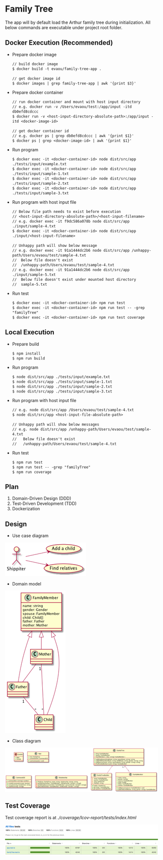 # Family Tree

The app will by default load the Arthur family tree during initialization. All below commands are executable under project root folder.

## Docker Execution (Recommended)

- Prepare docker image

    ```
    // build docker image
    $ docker build -t evaou/family-tree-app .

    // get docker image id
    $ docker images | grep family-tree-app | awk '{print $3}'
    ```

- Prepare docker container

    ```
    // run docker container and mount with host input directory
    // e.g. docker run -v /Users/evaou/test:/app/input -itd db0efd8cdccc
    $ docker run -v <host-input-directory-absolute-path>:/app/input -itd <docker-image-id>

    // get docker container id
    // e.g. docker ps | grep db0efd8cdccc | awk '{print $1}'
    $ docker ps | grep <docker-image-id> | awk '{print $1}'
    ```

- Run program

    ```
    $ docker exec -it <docker-container-id> node dist/src/app ./tests/input/example.txt
    $ docker exec -it <docker-container-id> node dist/src/app ./tests/input/sample-1.txt
    $ docker exec -it <docker-container-id> node dist/src/app ./tests/input/sample-2.txt
    $ docker exec -it <docker-container-id> node dist/src/app ./tests/input/sample-3.txt
    ```

- Run program with host input file

    ```
    // Below file path needs to exist before execution
    // <host-input-directory-absolute-path>/<host-input-filename>
    // e.g. docker exec -it f9dc586a078b node dist/src/app ./input/sample-4.txt
    $ docker exec -it <docker-container-id> node dist/src/app ./input/<host-input-filename>

    // Unhappy path will show below message
    // e.g. docker exec -it 91a1444dc2b6 node dist/src/app /unhappy-path/Users/evaou/test/sample-4.txt
    //  Below file doesn't exist
    //  /unhappy-path/Users/evaou/test/sample-4.txt
    // e.g. docker exec -it 91a1444dc2b6 node dist/src/app ./input/sample-5.txt
    //  Below file doesn't exist under mounted host directory
    //  sample-5.txt
    ```

- Run test

    ```
    $ docker exec -it <docker-container-id> npm run test
    $ docker exec -it <docker-container-id> npm run test -- -grep "familyTree"
    $ docker exec -it <docker-container-id> npm run test coverage
    ```

## Local Execution

- Prepare build

    ```
    $ npm install
    $ npm run build
    ```

- Run program

    ```
    $ node dist/src/app ./tests/input/example.txt
    $ node dist/src/app ./tests/input/sample-1.txt
    $ node dist/src/app ./tests/input/sample-2.txt
    $ node dist/src/app ./tests/input/sample-3.txt
    ```

- Run program with host input file

    ```
    // e.g. node dist/src/app /Users/evaou/test/sample-4.txt
    $ node dist/src/app <host-input-file-absolute-path>

    // Unhappy path will show below messages
    // e.g. node dist/src/app /unhappy-path/Users/evaou/test/sample-4.txt
    //   Below file doesn't exist
    //   /unhappy-path/Users/evaou/test/sample-4.txt
    ```

- Run test

    ```
    $ npm run test
    $ npm run test -- -grep "familyTree"
    $ npm run coverage
    ```

## Plan

1. Domain-Driven Design (DDD)
2. Test-Driven Development (TDD)
3. Dockerization

## Design

- Use case diagram

![](res/use-case-diagram.png)

- Domain model

![](res/domain-model.png)

- Class diagram

![](res/class-diagram.png)

## Test Coverage
Test coverage report is at _./coverage/lcov-report/tests/index.html_

![](res/test-coverage.png)